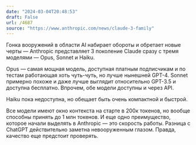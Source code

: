 ```yaml
---
date: "2024-03-04T20:48:53"
draft: False
url: /4687
source: "https://www.anthropic.com/news/claude-3-family"
---
```


Гонка вооружений в области AI набирает обороты и обретает новые черты — Anthropic представляет 3 поколение Claude сразу с тремя моделями — Opus, Sonnet и Haiku. 

Opus — самая мощная модель, доступная платным подписчикам и по тестам работающая хоть чуть-чуть, но лучше нынешней GPT-4. Sonnet примерно похоже и даже лучше выглядит относительно GPT-3.5 и доступна бесплатно. Впрочем, обе модели доступны и через API.

Haiku пока недоступна, но обещает быть очень компактной и быстрой.

Все модели имеют окно контекста на старте в 200к токенов, но вообще способны принять до 1 млн токенов. И еще одно преимущество, которое начали выделять в Anthropic — это скорость работы. Разница с ChatGPT действительно заметна невооруженным глазом. Правда, качество еще предстоит проверять.
